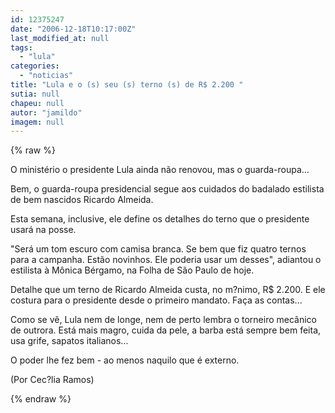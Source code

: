 ```yaml
---
id: 12375247
date: "2006-12-18T10:17:00Z"
last_modified_at: null
tags:
  - "lula"
categories:
  - "noticias"
title: "Lula e o (s) seu (s) terno (s) de R$ 2.200 "
sutia: null
chapeu: null
autor: "jamildo"
imagem: null
---
```

{% raw %}
<p>O minist&eacute;rio o presidente Lula ainda n&atilde;o renovou, mas o guarda-roupa...</p>
<p>Bem, o guarda-roupa presidencial segue aos cuidados do badalado estilista de bem nascidos Ricardo Almeida.</p>
<p>Esta semana, inclusive, ele define os detalhes do terno que o presidente usar&aacute; na posse.</p>
<p>"Ser&aacute; um tom escuro com camisa branca. Se bem que fiz quatro ternos para a campanha. Est&atilde;o novinhos. Ele poderia usar um desses", adiantou o estilista &agrave; M&ocirc;nica B&eacute;rgamo, na Folha de S&atilde;o Paulo de hoje.</p>
<p>Detalhe que um terno de Ricardo Almeida custa, no m?nimo, R$ 2.200. E ele costura para o presidente desde o primeiro mandato. Fa&ccedil;a as contas...</p>
<p>Como se v&ecirc;, Lula nem de longe, nem de perto lembra o torneiro mec&acirc;nico de outrora. Est&aacute; mais magro, cuida da pele, a barba est&aacute; sempre bem feita, usa grife, sapatos italianos...</p>
<p>O poder lhe fez bem - ao menos naquilo que &eacute; externo.</p>
<p>(Por Cec?lia Ramos)</p>
{% endraw %}